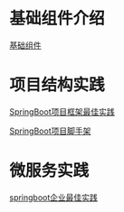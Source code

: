 # 基础组件介绍
[基础组件](https://github.com/engjose/kona-base/blob/master/README.md)

# 项目结构实践
[SpringBoot项目框架最佳实践](https://github.com/engjose/kona-framework)

[SpringBoot项目脚手架](https://github.com/engjose/kona-archetype)

# 微服务实践
[springboot企业最佳实践](https://github.com/engjose/springboot-sample)
